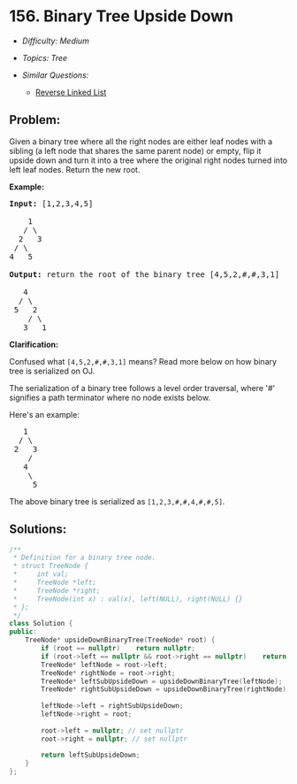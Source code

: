 # 156. Binary Tree Upside Down

* *Difficulty: Medium*

* *Topics: Tree*

* *Similar Questions:*

  * [Reverse Linked List](reverse-linked-list.md)

## Problem:

<p>Given a binary tree where all the right nodes are either leaf nodes with a sibling (a left node that shares the same parent node) or empty, flip it upside down and turn it into a tree where the original right nodes turned into left leaf nodes. Return the new root.</p>

<p><strong>Example:</strong></p>

<pre>
<strong>Input: </strong>[1,2,3,4,5]

    1
   / \
  2   3
 / \
4   5

<strong>Output:</strong> return the root of the binary tree [4,5,2,#,#,3,1]

   4
  / \
 5   2
    / \
   3   1  
</pre>

<p><strong>Clarification:</strong></p>

<p>Confused what <code>[4,5,2,#,#,3,1<font face="monospace">]</font></code>&nbsp;means? Read more below on how binary tree is serialized on OJ.</p>

<p>The serialization of a binary tree follows a level order traversal, where &#39;#&#39; signifies a path terminator where no node exists below.</p>

<p>Here&#39;s an example:</p>

<pre>
   1
  / \
 2   3
    /
   4
    \
     5
</pre>

<p>The above binary tree is serialized as <code>[1,2,3,#,#,4,#,#,5]</code>.</p>

## Solutions:

```c++
/**
 * Definition for a binary tree node.
 * struct TreeNode {
 *     int val;
 *     TreeNode *left;
 *     TreeNode *right;
 *     TreeNode(int x) : val(x), left(NULL), right(NULL) {}
 * };
 */
class Solution {
public:
    TreeNode* upsideDownBinaryTree(TreeNode* root) {
        if (root == nullptr)    return nullptr;
        if (root->left == nullptr && root->right == nullptr)    return root;
        TreeNode* leftNode = root->left;
        TreeNode* rightNode = root->right;
        TreeNode* leftSubUpsideDown = upsideDownBinaryTree(leftNode);
        TreeNode* rightSubUpsideDown = upsideDownBinaryTree(rightNode);
        
        leftNode->left = rightSubUpsideDown;
        leftNode->right = root;
        
        root->left = nullptr; // set nullptr
        root->right = nullptr; // set nullptr
        
        return leftSubUpsideDown;
    }
};
```
